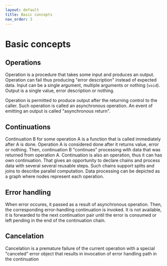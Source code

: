 ```yaml
---
layout: default
title: Basic concepts
nav_order: 3
---
```


# Basic concepts

## Operations
Operation is a procedure that takes some input and produces an output. Operation can fail thus producing "error description" instead of expected data.
Input can be a single argument, multiple arguments or nothing (`void`).
Output is a single value, error description or nothing.

Operation is permitted to produce output after the returning control to the caller. Such operation is called an asynchronous operation. An event of emitting an output is called "asynchronous return".

## Continuations
Continuation B for some operation A is a function that is called immediately after A is done. Operation A is considered done after it returns value, error or nothing. Then, continuation B "continues" processing with data that was returned from operation A.
Continuation is also an operation, thus it can has own continuation. That  gives an opportunity to declare chains  and process data with several several reusable steps.
Such chains support splits and joins to describe parallel computation. Data processing can be depicted as a graph where nodes represent each operation.

## Error handling
When error occures, it passed as a result of asynchronous operation. Then, the corresponding error-handling continuation is invoked. It is not available, it is forwarded to the next continuation pair until the error is consumed or left pending in the end of the continuation chain.

## Cancelation
Cancelation is a premature failure of the current operation with a special "canceled" error object that results in invocation of error handling path in the continuation  
<!--stackedit_data:
eyJoaXN0b3J5IjpbNzg3ODk4NjY4XX0=
-->